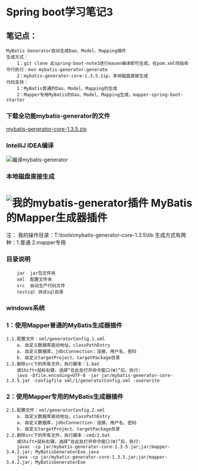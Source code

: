 Spring boot学习笔记3
============================
## 笔记点：
```
MyBatis Generator自动生成Dao、Model、Mapping插件
生成方式：
	1：git clone 此spring-boot-note3进行maven编译即可生成，在pom.xml同级命令行执行：mvn mybatis-generator:generate
	2：mybatis-generator-core-1.3.5.zip，本地磁盘直接生成
代码支持：
	1：MyBatis普通的Dao、Model、Mapping的生成
	2：Mapper专用MyBatis的Dao、Model、Mapping生成，mapper-spring-boot-starter
```
### 下载全功能mybatis-generator的文件
[mybatis-generator-core-1.3.5.zip](http://download.csdn.net/detail/typa01_kk/9921314)
### IntelliJ IDEA编译
![编译mybatis-generator](http://loveshare.oss-cn-shanghai.aliyuncs.com/universal/image/github/idea-mvn-generator.jpg.jpg)

### 本地磁盘直接生成

![我的mybatis-generator插件](http://loveshare.oss-cn-shanghai.aliyuncs.com/universal/image/github/my-mybatis-generator-core-1.3.5.jpg)
MyBatis的Mapper生成器插件
============================================================
注：
我的操作目录：T:\tools\mybatis-generator-core-1.3.5\lib
生成方式有两种：1.普通 2.mapper专用
### 目录说明
```
	jar  jar包文件夹
	xml  配置文件夹
	src  自动生产代码文件
	testsql 测试sql目录
```
### windows系统

### 1：使用Mapper普通的MyBatis生成器插件
```
1.1.配置文件：xml/generatorConfig.1.xml
	a. 自定义数据库驱动地址，classPathEntry
	a. 自定义数据库，jdbcConnection：连接、用户名、密码
	b. 自定义targetProject、targetPackage目录
1.2.删除src下的所有文件，执行脚本：1.bat
    或Shift+鼠标右键，选择“在此处打开命令窗口(W)”后，执行:
	java -Dfile.encoding=UTF-8 -jar jar/mybatis-generator-core-1.3.5.jar -configfile xml/1/generatorConfig.xml -overwrite
```

### 2：使用Mapper专用的MyBatis生成器插件
```
2.1.配置文件：xml/generatorConfig.2.xml
	a. 自定义数据库驱动地址，classPathEntry
	a. 自定义数据库，jdbcConnection：连接、用户名、密码
	b. 自定义targetProject、targetPackage目录
2.2.删除src下的所有文件，执行脚本：cmd/2.bat
    或Shift+鼠标右键，选择“在此处打开命令窗口(W)”后，执行:
	javac -cp jar/mybatis-generator-core-1.3.5.jar;jar/mapper-3.4.2.jar; MyBatisGeneratorExe.java
	java -cp jar/mybatis-generator-core-1.3.5.jar;jar/mapper-3.4.2.jar; MyBatisGeneratorExe
```
